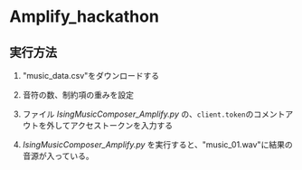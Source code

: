 # Amplify_hackathon

## 実行方法

1. "music_data.csv"をダウンロードする

2. 音符の数、制約項の重みを設定
 
3. ファイル *IsingMusicComposer_Amplify.py* の、`client.token`のコメントアウトを外してアクセストークンを入力する

4. *IsingMusicComposer_Amplify.py* を実行すると、"music_01.wav"に結果の音源が入っている。
